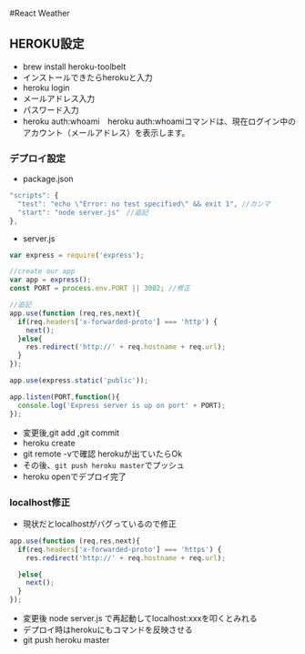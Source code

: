 #React Weather



## HEROKU設定
- brew install heroku-toolbelt
- インストールできたらherokuと入力
- heroku login
- メールアドレス入力
- パスワード入力
- heroku auth:whoami　heroku auth:whoamiコマンドは、現在ログイン中のアカウント（メールアドレス）を表示します。


### デプロイ設定
- package.json

```js
"scripts": {
  "test": "echo \"Error: no test specified\" && exit 1", //カンマ
  "start": "node server.js"　//追記
},
```

- server.js
```js
var express = require('express');

//create our app
var app = express();
const PORT = process.env.PORT || 3002; //修正

//追記
app.use(function (req,res,next){
  if(req.headers['x-forwarded-proto'] === 'http') {
    next();
  }else{
    res.redirect('http://' + req.hostname + req.url);
  }
});

app.use(express.static('public'));

app.listen(PORT,function(){
  console.log('Express server is up on port' + PORT);
});

```

- 変更後,git add ,git commit
- heroku create
- git remote -vで確認 herokuが出ていたらOk
- その後、`git push heroku master`でプッシュ
- heroku openでデプロイ完了


### localhost修正
- 現状だとlocalhostがバグっているので修正

```js
app.use(function (req,res,next){
  if(req.headers['x-forwarded-proto'] === 'https') {
    res.redirect('http://' + req.hostname + req.url);

  }else{
    next();
  }
});
```

- 変更後 node server.js で再起動してlocalhost:xxxを叩くとみれる
- デプロイ時はherokuにもコマンドを反映させる
- git push heroku master
